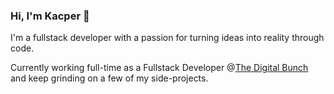 ### Hi, I'm Kacper 👋

I'm a fullstack developer with a passion for turning ideas into reality through code.

Currently working full-time as a Fullstack Developer @<a href="https://www.thedigitalbunch.com/">The Digital Bunch</a> and keep grinding on a few of my side-projects.
